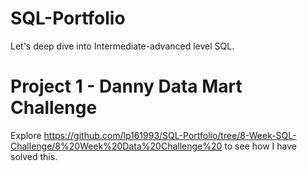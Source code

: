 # SQL-Portfolio
Let's deep dive into Intermediate-advanced level SQL. 

# Project 1 - Danny Data Mart Challenge

Explore https://github.com/lp161993/SQL-Portfolio/tree/8-Week-SQL-Challenge/8%20Week%20Data%20Challenge%20 to see how I have solved this.
